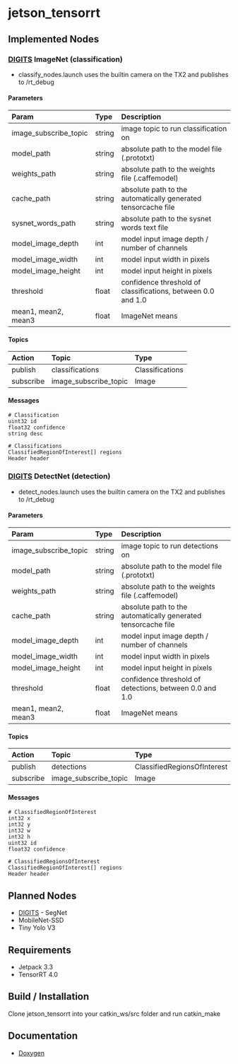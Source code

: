 # jetson_tensorrt

## Implemented Nodes
### [DIGITS][digits] ImageNet (classification)
- classify_nodes.launch uses the builtin camera on the TX2 and publishes to /rt_debug
#### Parameters

| Param | Type  | Description  |
| :------------- |:-------------| :-----|
| image_subscribe_topic | string | image topic to run classification on |
| model_path | string | absolute path to the model file (.prototxt) |
| weights_path | string | absolute path to the weights file (.caffemodel) |
| cache_path | string | absolute path to the automatically generated tensorcache file |
| sysnet_words_path | string | absolute path to the sysnet words text file |
| model_image_depth | int | model input image depth / number of channels |
| model_image_width | int | model input width in pixels |
| model_image_height | int | model input height in pixels |
| threshold | float | confidence threshold of classifications, between 0.0 and 1.0 |
| mean1, mean2, mean3 | float | ImageNet means |
#### Topics
| Action | Topic | Type |
| :------------- |:-------------| :-----|
| publish | classifications | Classifications |
| subscribe | image_subscribe_topic | Image |

#### Messages
```
# Classification
uint32 id
float32 confidence
string desc
```
```
# Classifications
ClassifiedRegionOfInterest[] regions
Header header
```

### [DIGITS][digits] DetectNet (detection)
- detect_nodes.launch uses the builtin camera on the TX2 and publishes to /rt_debug
#### Parameters
| Param | Type  | Description  |
| :------------- |:-------------| :-----|
| image_subscribe_topic | string | image topic to run detections on |
| model_path | string | absolute path to the model file (.prototxt) |
| weights_path | string | absolute path to the weights file (.caffemodel) |
| cache_path | string | absolute path to the automatically generated tensorcache file |
| model_image_depth | int | model input image depth / number of channels |
| model_image_width | int | model input width in pixels |
| model_image_height | int | model input height in pixels |
| threshold | float | confidence threshold of detections, between 0.0 and 1.0 |
| mean1, mean2, mean3 | float | ImageNet means |
#### Topics
| Action | Topic | Type |
| :------------- |:-------------| :-----|
| publish | detections | ClassifiedRegionsOfInterest |
| subscribe | image_subscribe_topic | Image |
#### Messages
```
# ClassifiedRegionOfInterest
int32 x
int32 y
int32 w
int32 h
uint32 id
float32 confidence
```
```
# ClassifiedRegionsOfInterest
ClassifiedRegionOfInterest[] regions
Header header
```

## Planned Nodes
- [DIGITS][digits] - SegNet
- MobileNet-SSD
- Tiny Yolo V3

## Requirements
- Jetpack 3.3
- TensorRT 4.0

## Build / Installation
Clone jetson_tensorrt into your catkin_ws/src folder and run catkin_make

## Documentation
- [Doxygen][docs]

[digits]: https://github.com/NVIDIA/DIGITS
[docs]: https://csvance.github.io/jetson_tensorrt/
